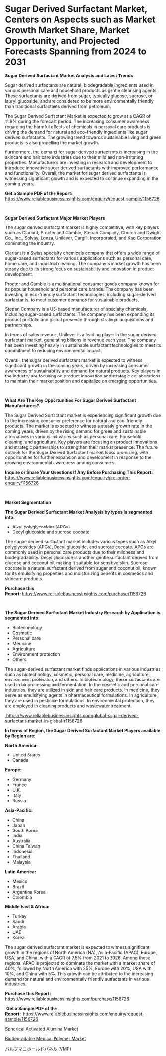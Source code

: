 <p><h1>Sugar Derived Surfactant Market, Centers on Aspects such as Market Growth Market Share, Market Opportunity, and Projected Forecasts Spanning from 2024 to 2031</h1></p><p><strong>Sugar Derived Surfactant Market Analysis and Latest Trends</strong></p>
<p><p>Sugar derived surfactants are natural, biodegradable ingredients used in various personal care and household products as gentle cleansing agents. These surfactants are derived from sugar, typically glucose, sucrose, or lauryl glucoside, and are considered to be more environmentally friendly than traditional surfactants derived from petroleum.</p><p>The Sugar Derived Surfactant Market is expected to grow at a CAGR of 11.8% during the forecast period. The increasing consumer awareness regarding the harmful effects of chemicals in personal care products is driving the demand for natural and eco-friendly ingredients like sugar derived surfactants. The growing trend towards sustainable living and green products is also propelling the market growth.</p><p>Furthermore, the demand for sugar derived surfactants is increasing in the skincare and hair care industries due to their mild and non-irritating properties. Manufacturers are investing in research and development to introduce innovative sugar derived surfactants with improved performance and functionality. Overall, the market for sugar derived surfactants is witnessing significant growth and is expected to continue expanding in the coming years.</p></p>
<p><strong>Get a Sample PDF of the Report:&nbsp;</strong> <a href="https://www.reliablebusinessinsights.com/enquiry/request-sample/1156726">https://www.reliablebusinessinsights.com/enquiry/request-sample/1156726</a></p>
<p>&nbsp;</p>
<p><strong>Sugar Derived Surfactant Major Market Players</strong></p>
<p><p>The sugar derived surfactant market is highly competitive, with key players such as Clariant, Procter and Gamble, Stepan Company, Church and Dwight Co., Inc., Solvay, Lonza, Unilever, Cargill, Incorporated, and Kao Corporation dominating the industry.</p><p>Clariant is a Swiss specialty chemicals company that offers a wide range of sugar-based surfactants for various applications such as personal care, home care, and industrial cleaning. The company's market growth has been steady due to its strong focus on sustainability and innovation in product development.</p><p>Procter and Gamble is a multinational consumer goods company known for its popular household and personal care brands. The company has been investing in eco-friendly surfactant technologies, including sugar-derived surfactants, to meet customer demands for sustainable products.</p><p>Stepan Company is a US-based manufacturer of specialty chemicals, including sugar-based surfactants. The company has been expanding its product portfolio and global presence through strategic acquisitions and partnerships.</p><p>In terms of sales revenue, Unilever is a leading player in the sugar derived surfactant market, generating billions in revenue each year. The company has been investing heavily in sustainable surfactant technologies to meet its commitment to reducing environmental impact.</p><p>Overall, the sugar derived surfactant market is expected to witness significant growth in the coming years, driven by increasing consumer awareness of sustainability and demand for natural products. Key players in the industry are focusing on product innovation and strategic collaborations to maintain their market position and capitalize on emerging opportunities.</p></p>
<p>&nbsp;</p>
<p><strong>What Are The Key Opportunities For Sugar Derived Surfactant Manufacturers?</strong></p>
<p><p>The Sugar Derived Surfactant market is experiencing significant growth due to the increasing consumer preference for natural and eco-friendly products. The market is expected to witness a steady growth rate in the coming years, driven by the rising demand for green and sustainable alternatives in various industries such as personal care, household cleaning, and agriculture. Key players are focusing on product innovations and strategic partnerships to strengthen their market presence. The future outlook for the Sugar Derived Surfactant market looks promising, with opportunities for further expansion and development in response to the growing environmental awareness among consumers.</p></p>
<p><strong>Inquire or Share Your Questions If Any Before Purchasing This Report:</strong> <a href="https://www.reliablebusinessinsights.com/enquiry/pre-order-enquiry/1156726">https://www.reliablebusinessinsights.com/enquiry/pre-order-enquiry/1156726</a></p>
<p>&nbsp;</p>
<p><strong>Market Segmentation</strong></p>
<p><strong>The Sugar Derived Surfactant Market Analysis by types is segmented into:</strong></p>
<p><ul><li>Alkyl polyglycosides (APGs)</li><li>Decyl glucoside and sucrose cocoate</li></ul></p>
<p><p>The sugar-derived surfactant market includes various types such as Alkyl polyglycosides (APGs), Decyl glucoside, and sucrose cocoate. APGs are commonly used in personal care products due to their mildness and biodegradability. Decyl glucoside is another gentle surfactant derived from glucose and coconut oil, making it suitable for sensitive skin. Sucrose cocoate is a natural surfactant derived from sugar and coconut oil, known for its emulsifying properties and moisturizing benefits in cosmetics and skincare products.</p></p>
<p><strong>Purchase this Report:&nbsp;</strong><a href="https://www.reliablebusinessinsights.com/purchase/1156726">https://www.reliablebusinessinsights.com/purchase/1156726</a></p>
<p>&nbsp;</p>
<p><strong>The Sugar Derived Surfactant Market Industry Research by Application is segmented into:</strong></p>
<p><ul><li>Biotechnology</li><li>Cosmetic</li><li>Personal care</li><li>Medicine</li><li>Agriculture</li><li>Environment protection</li><li>Others</li></ul></p>
<p><p>The sugar-derived surfactant market finds applications in various industries such as biotechnology, cosmetic, personal care, medicine, agriculture, environment protection, and others. In biotechnology, these surfactants are used in bioprocessing and fermentation. In the cosmetic and personal care industries, they are utilized in skin and hair care products. In medicine, they serve as emulsifying agents in pharmaceutical formulations. In agriculture, they are used in pesticide formulations. In environmental protection, they are employed in cleaning products and wastewater treatment.</p></p>
<p><a href="https://www.reliablebusinessinsights.com/global-sugar-derived-surfactant-market-in-global-r1156726">&nbsp;https://www.reliablebusinessinsights.com/global-sugar-derived-surfactant-market-in-global-r1156726</a></p>
<p><strong>In terms of Region, the Sugar Derived Surfactant Market Players available by Region are:</strong></p>
<p>
    <p> <strong> North America: </strong>
        <ul>
            <li>United States</li>
            <li>Canada</li>
        </ul>
        </p> 
    <p> <strong> Europe: </strong>
        <ul>
            <li>Germany</li>
            <li>France</li>
            <li>U.K.</li>
            <li>Italy</li>
            <li>Russia</li>
        </ul>
        </p> 
    <p> <strong> Asia-Pacific: </strong>
        <ul>
            <li>China</li>
            <li>Japan</li>
            <li>South Korea</li>
            <li>India</li>
            <li>Australia</li>
            <li>China Taiwan</li>
            <li>Indonesia</li>
            <li>Thailand</li>
            <li>Malaysia</li>
        </ul>
        </p> 
    <p> <strong> Latin America: </strong>
        <ul>
            <li>Mexico</li>
            <li>Brazil</li>
            <li>Argentina Korea</li>
            <li>Colombia</li>
        </ul>
        </p> 
    <p> <strong> Middle East & Africa: </strong>
        <ul>
            <li>Turkey</li>
            <li>Saudi</li>
            <li>Arabia</li>
            <li>UAE</li>
            <li>Korea</li>
        </ul>
    </p>
    </p>
<p><p>The sugar derived surfactant market is expected to witness significant growth in the regions of North America (NA), Asia-Pacific (APAC), Europe, USA, and China, with a CAGR of 7.5% from 2021 to 2026. Among these regions, APAC is projected to dominate the market with a market share of 40%, followed by North America with 25%, Europe with 20%, USA with 10%, and China with 5%. This growth can be attributed to the increasing demand for natural and environmentally friendly surfactants in various industries.</p></p>
<p><strong>Purchase this Report: </strong><a href="https://www.reliablebusinessinsights.com/purchase/1156726">https://www.reliablebusinessinsights.com/purchase/1156726</a></p>
<p>&nbsp;<strong>Get a Sample PDF of the Report:&nbsp;&nbsp;</strong><a href="https://www.reliablebusinessinsights.com/enquiry/request-sample/1156726">https://www.reliablebusinessinsights.com/enquiry/request-sample/1156726</a></p>
<p><strong></strong></p>
<p><p><a href="https://github.com/HenrietteMills1/Market-Research-Report-List-1/blob/main/spherical-activated-alumina-market.md">Spherical Activated Alumina Market</a></p><p><a href="https://github.com/marthawweekle/Market-Research-Report-List-1/blob/main/biodegradable-medical-polymer-market.md">Biodegradable Medical Polymer Market</a></p><p><a href="https://github.com/SkylarDaniel70/Market-Research-Report-List-1/blob/main/842594888166.md">バルブマニホールドパネル (VMP)</a></p></p>